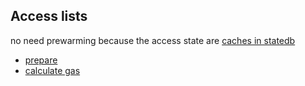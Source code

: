 ## Access lists
no need prewarming because the access state are [caches in statedb](https://github.com/ethereum/go-ethereum/blob/c1ff2d8ba973f9f7ebfbf45e3c36f8d3299846ba/core/state/statedb.go#L91)

- [prepare](https://github.com/ethereum/go-ethereum/blob/c1ff2d8ba973f9f7ebfbf45e3c36f8d3299846ba/core/state/statedb.go#L1370)
- [calculate gas](https://github.com/ethereum/go-ethereum/blob/f808d7357ed4076b224a8c6fe47893ce022f9409/core/vm/operations_acl.go#L171)